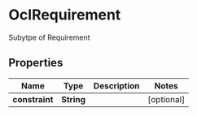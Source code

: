 

# OclRequirement

Subytpe of Requirement 
## Properties

Name | Type | Description | Notes
------------ | ------------- | ------------- | -------------
**constraint** | **String** |  |  [optional]



